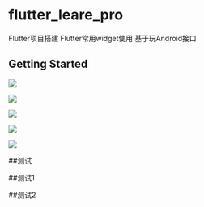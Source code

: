 # flutter_leare_pro

Flutter项目搭建
Flutter常用widget使用
基于玩Android接口 

## Getting Started

![](images/page_1.png)

![](images/page_2.png)

![](images/page_3.png)

![](images/page_4.png)

![](images/page_5.png)

##测试

##测试1

##测试2